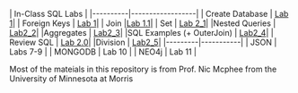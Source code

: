





| In-Class SQL Labs           |
|----------|------------------|
|  Create Database | [Lab 1](inclass/Lab1)|
|  Foreign Keys | [Lab 1](inclass/Lab1)|
| Join |[Lab 1.1](Lab1_1)|
| Set | [Lab 2_1](Lab2_1)|
|Nested Queries | [Lab2_2](Lab2_2)|
|Aggregates | [Lab2_3](Lab2_3)|
|SQL Examples (+ OuterJoin) | [Lab2_4](Lab2_4)|
| Review SQL | [Lab 2.0](Lab2_0)|
|Division | [Lab2_5](Lab2_5)|
|---------|-----------|
| JSON    | Labs 7-9  |
| MONGODB | Lab 10    |
| NEO4j   | Lab 11    |





Most of the mateials in this repository is from Prof. Nic Mcphee from the University of Minnesota at Morris
